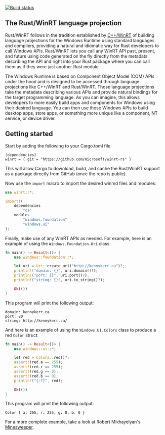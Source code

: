 [![Build status](https://github.com/microsoft/winrt-rs/workflows/Build%20and%20Test/badge.svg)](https://github.com/microsoft/winrt-rs/actions)

## The Rust/WinRT language projection

Rust/WinRT follows in the tradition established by [C++/WinRT](https://github.com/microsoft/cppwinrt) of building language projections for the Windows Runtime using standard languages and compilers, providing a natural and idiomatic way for Rust developers to call Windows APIs. Rust/WinRT lets you call any WinRT API past, present, and future using code generated on the fly directly from the metadata describing the API and right into your Rust package where you can call them as if they were just another Rust module.

The Windows Runtime is based on Component Object Model (COM) APIs under the hood and is designed to be accessed through language projections like C++/WinRT and Rust/WinRT. Those language projections take the metadata describing various APIs and provide natural bindings for the target programming language. As you can imagine, this allows developers to more easily build apps and components for Windows using their desired language. You can then use those Windows APIs to build desktop apps, store apps, or something more unique like a component, NT service, or device driver.

## Getting started

Start by adding the following to your Cargo.toml file:

```
[dependencies]
winrt = { git = "https://github.com/microsoft/winrt-rs" }
```

This will allow Cargo to download, build, and cache the Rust/WinRT support as a package directly from GitHub (once the repo is public).

Now use the `import` macro to import the desired winmd files and modules:

```rust
use winrt::*;

import!(
    dependencies
        "os"
    modules
        "windows.foundation"
        "windows.ui"
);
```

Finally, make use of any WinRT APIs as needed. For example, here is an example of using the `Windows.Foundation.Uri` class:

```rust
fn main() -> Result<()> {
    use windows::foundation::*;

    let uri = Uri::create_uri("http://kennykerr.ca")?;
    println!("domain: {}", uri.domain()?);
    println!("port: {}", uri.port()?);
    println!("string: {}", uri.to_string()?);

    Ok(())
}
```

This program will print the following output:

```
domain: kennykerr.ca
port: 80
string: http://kennykerr.ca/
```

And here is an example of using the `Windows.UI.Colors` class to produce a red `Color` struct:

```rust
fn main() -> Result<()> {
    use windows::ui::*;

    let red = Colors::red()?;
    assert!(red.a == 255);
    assert!(red.r == 255);
    assert!(red.g == 0);
    assert!(red.b == 0);
    println!("{:?}", red);

    Ok(())
}
```

This program will print the following output:

```
Color { a: 255, r: 255, g: 0, b: 0 }
```

For a more complete example, take a look at Robert Mikhayelyan's [Minesweeper](https://github.com/robmikh/minesweeper-rs).
